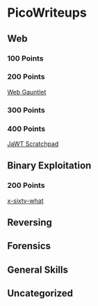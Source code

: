 # PicoWriteups

## Web
### 100 Points
### 200 Points
[Web Gauntlet](web/200pts/Web%20Gauntlet%20-%20200%20pts.pdf)
### 300 Points
### 400 Points
[JaWT Scratchpad](web/400pts/JaWT%20Scratchpad%20-%20400%20pts.pdf)
## Binary Exploitation
### 200 Points
[x-sixty-what](binary_exploitation/200pts/x-sixty-what.pdf)
## Reversing
## Forensics
## General Skills
## Uncategorized
